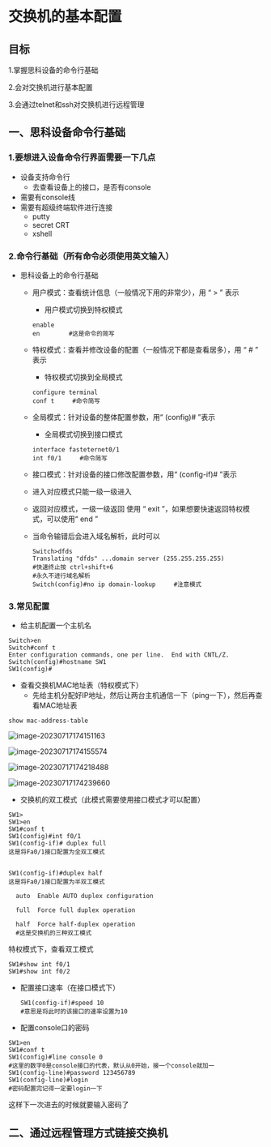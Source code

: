 # 交换机的基本配置

## 目标

1.掌握思科设备的命令行基础

2.会对交换机进行基本配置

3.会通过telnet和ssh对交换机进行远程管理

## 一、思科设备命令行基础

### 1.要想进入设备命令行界面需要一下几点

- 设备支持命令行
  - 去查看设备上的接口，是否有console
- 需要有console线
- 需要有超级终端软件进行连接
  - putty
  - secret CRT
  - xshell

### 2.命令行基础（所有命令必须使用英文输入）

- 思科设备上的命令行基础

  - 用户模式：查看统计信息（一般情况下用的非常少），用 “ > ” 表示

    - 用户模式切换到特权模式

    ```shell
    enable
    en        #这是命令的简写
    ```

  - 特权模式：查看并修改设备的配置（一般情况下都是查看居多），用 “ # ” 表示

    - 特权模式切换到全局模式

    ```shell
    configure terminal
    conf t     #命令简写
    ```

  - 全局模式：针对设备的整体配置参数，用“ (config)# ”表示

    - 全局模式切换到接口模式

    ```shell
    interface fasteternet0/1
    int f0/1     #命令简写
    ```

  - 接口模式：针对设备的接口修改配置参数，用“ (config-if)# ”表示

  - 进入对应模式只能一级一级进入

  - 返回对应模式，一级一级返回 使用 “ exit ”，如果想要快速返回特权模式，可以使用“ end ”

  - 当命令输错后会进入域名解析，此时可以

    ```shell
    Switch>dfds
    Translating "dfds" ...domain server (255.255.255.255)
    #快速终止按 ctrl+shift+6
    #永久不进行域名解析 
    Switch(config)#no ip domain-lookup     #注意模式
    ```

### 3.常见配置

- 给主机配置一个主机名

```shell
Switch>en
Switch#conf t
Enter configuration commands, one per line.  End with CNTL/Z.
Switch(config)#hostname SW1
SW1(config)#
```

- 查看交换机MAC地址表（特权模式下）
  - 先给主机分配好IP地址，然后让两台主机通信一下（ping一下），然后再查看MAC地址表

```shell
show mac-address-table
```

![image-20230717174151163](C:\Users\hp\AppData\Roaming\Typora\typora-user-images\image-20230717174151163.png)

![image-20230717174155574](C:\Users\hp\AppData\Roaming\Typora\typora-user-images\image-20230717174155574.png)

![image-20230717174218488](C:\Users\hp\AppData\Roaming\Typora\typora-user-images\image-20230717174218488.png)

![image-20230717174239660](C:\Users\hp\AppData\Roaming\Typora\typora-user-images\image-20230717174239660.png)

- 交换机的双工模式（此模式需要使用接口模式才可以配置）

```shell
SW1>
SW1>en
SW1#conf t
SW1(config)#int f0/1
SW1(config-if)# duplex full
这是将Fa0/1接口配置为全双工模式


SW1(config-if)#duplex half
这是将Fa0/1接口配置为半双工模式
```

```shell
  auto  Enable AUTO duplex configuration

  full  Force full duplex operation

  half  Force half-duplex operation
  #这是交换机的三种双工模式
```

特权模式下，查看双工模式

```shell
SW1#show int f0/1
SW1#show int f0/2
```

- 配置接口速率（在接口模式下）

  ```shell
  SW1(config-if)#speed 10
  #意思是将此时的该接口的速率设置为10
  ```

  

- 配置console口的密码

```shell
SW1>en
SW1#conf t
SW1(config)#line console 0
#这里的数字0是console接口的代表，默认从0开始，接一个console就加一
SW1(config-line)#password 123456789
SW1(config-line)#login
#密码配置完记得一定要login一下
```

这样下一次进去的时候就要输入密码了

## 二、通过远程管理方式链接交换机

